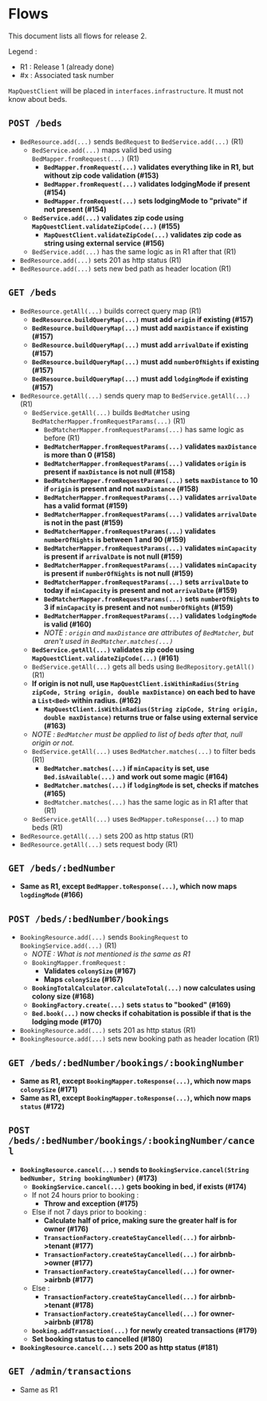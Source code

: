 # Flows

This document lists all flows for release 2.

Legend : 
- R1 : Release 1 (already done)
- \#x : Associated task number

`MapQuestClient` will be placed in `interfaces.infrastructure`. It must not know about beds.

## `POST /beds`
- `BedResource.add(...)` sends `BedRequest` to `BedService.add(...)` (R1)
  - `BedService.add(...)` maps valid bed using `BedMapper.fromRequest(...)` (R1)
    - **`BedMapper.fromRequest(...)` validates everything like in R1, but without zip code validation (#153)**
    - **`BedMapper.fromRequest(...)` validates lodgingMode if present (#154)**
    - **`BedMapper.fromRequest(...)` sets lodgingMode to "private" if not present (#154)**
  - **`BedService.add(...)` validates zip code using `MapQuestClient.validateZipCode(...)` (#155)**
    - **`MapQuestClient.validateZipCode(...)` validates zip code as string using external service (#156)**
  - `BedService.add(...)` has the same logic as in R1 after that (R1)
- `BedResource.add(...)` sets 201 as http status (R1)
- `BedResource.add(...)` sets new bed path as header location (R1)

## `GET /beds`
- `BedResource.getAll(...)` builds correct query map (R1)
  - **`BedResource.buildQueryMap(...)` must add `origin` if existing (#157)**
  - **`BedResource.buildQueryMap(...)` must add `maxDistance` if existing (#157)**
  - **`BedResource.buildQueryMap(...)` must add `arrivalDate` if existing (#157)**
  - **`BedResource.buildQueryMap(...)` must add `numberOfNights` if existing (#157)**
  - **`BedResource.buildQueryMap(...)` must add `lodgingMode` if existing (#157)**
- `BedResource.getAll(...)` sends query map to `BedService.getAll(...)` (R1)
  - `BedService.getAll(...)` builds `BedMatcher` using `BedMatcherMapper.fromRequestParams(...)` (R1)
    - `BedMatcherMapper.fromRequestParams(...)` has same logic as before (R1)
    - **`BedMatcherMapper.fromRequestParams(...)` validates `maxDistance` is more than 0 (#158)**
    - **`BedMatcherMapper.fromRequestParams(...)` validates `origin` is present if `maxDistance` is not null (#158)**
    - **`BedMatcherMapper.fromRequestParams(...)` sets `maxDistance` to 10 if `origin` is present and not `maxDistance` (#158)**
    - **`BedMatcherMapper.fromRequestParams(...)` validates `arrivalDate` has a valid format (#159)**
    - **`BedMatcherMapper.fromRequestParams(...)` validates `arrivalDate` is not in the past (#159)**
    - **`BedMatcherMapper.fromRequestParams(...)` validates `numberOfNights` is between 1 and 90 (#159)**
    - **`BedMatcherMapper.fromRequestParams(...)` validates `minCapacity` is present if `arrivalDate` is not null (#159)**
    - **`BedMatcherMapper.fromRequestParams(...)` validates `minCapacity` is present if `numberOfNights` is not null (#159)**
    - **`BedMatcherMapper.fromRequestParams(...)` sets `arrivalDate` to today if `minCapacity` is present and not `arrivalDate` (#159)**
    - **`BedMatcherMapper.fromRequestParams(...)` sets `numberOfNights` to 3 if `minCapacity` is present and not `numberOfNights` (#159)**
    - **`BedMatcherMapper.fromRequestParams(...)` validates `lodgingMode` is valid (#160)**
    - _NOTE : `origin` and `maxDistance` are attributes of `BedMatcher`, but aren't used in `BedMatcher.matches(...)`_
  - **`BedService.getAll(...)` validates zip code using `MapQuestClient.validateZipCode(...)` (#161)**
  - `BedService.getAll(...)` gets all beds using `BedRepository.getAll()` (R1)
  - **If origin is not null, use `MapQuestClient.isWithinRadius(String zipCode, String origin, double maxDistance)` on each bed to have a `List<Bed>` within radius. (#162)**
    - **`MapQuestClient.isWithinRadius(String zipCode, String origin, double maxDistance)` returns true or false using external service (#163)**
  - _NOTE : `BedMatcher` must be applied to list of beds after that, null origin or not._
  - `BedService.getAll(...)` uses `BedMatcher.matches(...)` to filter beds (R1)
    - **`BedMatcher.matches(...)` if `minCapacity` is set, use `Bed.isAvailable(...)` and work out some magic (#164)**
    - **`BedMatcher.matches(...)` if `lodgingMode` is set, checks if matches (#165)**
    - `BedMatcher.matches(...)` has the same logic as in R1 after that (R1)
  - `BedService.getAll(...)` uses `BedMapper.toResponse(...)` to map beds (R1)
- `BedResource.getAll(...)` sets 200 as http status (R1)
- `BedResource.getAll(...)` sets request body (R1)

## `GET /beds/:bedNumber`
- **Same as R1, except `BedMapper.toResponse(...)`, which now maps `logdingMode` (#166)**

## `POST /beds/:bedNumber/bookings`
- `BookingResource.add(...)` sends `BookingRequest` to `BookingService.add(...)` (R1)
  - _NOTE : What is not mentioned is the same as R1_
  - `BookingMapper.fromRequest` : 
    - **Validates `colonySize` (#167)**
    - **Maps `colonySize` (#167)**
  - **`BookingTotalCalculator.calculateTotal(...)` now calculates using colony size (#168)**
  - **`BookingFactory.create(...)` sets `status` to "booked" (#169)**
  - **`Bed.book(...)` now checks if cohabitation is possible if that is the lodging mode (#170)**
- `BookingResource.add(...)` sets 201 as http status (R1)
- `BookingResource.add(...)` sets new booking path as header location (R1)

## `GET /beds/:bedNumber/bookings/:bookingNumber`
- **Same as R1, except `BookingMapper.toResponse(...)`, which now maps `colonySize` (#171)**
- **Same as R1, except `BookingMapper.toResponse(...)`, which now maps `status` (#172)**

## `POST /beds/:bedNumber/bookings/:bookingNumber/cancel`
- **`BookingResource.cancel(...)` sends to `BookingService.cancel(String bedNumber, String bookingNumber)` (#173)**
  - **`BookingService.cancel(...)` gets booking in bed, if exists (#174)**
  - If not 24 hours prior to booking : 
    - **Throw and exception (#175)**
  - Else if not 7 days prior to booking : 
    - **Calculate half of price, making sure the greater half is for owner (#176)**
    - **`TransactionFactory.createStayCancelled(...)` for airbnb->tenant (#177)**
    - **`TransactionFactory.createStayCancelled(...)` for airbnb->owner (#177)**
    - **`TransactionFactory.createStayCancelled(...)` for owner->airbnb (#177)**
  - Else : 
    - **`TransactionFactory.createStayCancelled(...)` for airbnb->tenant (#178)**
    - **`TransactionFactory.createStayCancelled(...)` for owner->airbnb (#178)**
  - **`booking.addTransaction(...)` for newly created transactions (#179)**
  - **Set booking status to cancelled (#180)**
- **`BookingResource.cancel(...)` sets 200 as http status (#181)**

## `GET /admin/transactions`
- Same as R1
